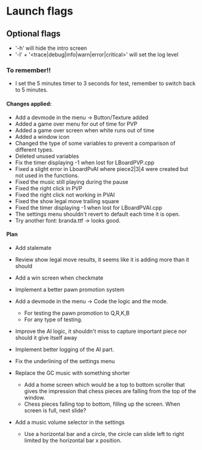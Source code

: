 # Launch flags

## Optional flags
- '-h' will hide the intro screen
- '-l' + '<trace|debug|info|warn|error|critical>' will set the log level


### To remember!!

- I set the 5 minutes timer to 3 seconds for test, remember to switch back to 5 minutes.

#### Changes applied:

- Add a devmode in the menu -> Button/Texture added
- Added a game over menu for out of time for PVP
- Added a game over screen when white runs out of time 
- Added a window icon
- Changed the type of some variables to prevent a comparison of different types.
- Deleted unused variables
- Fix the timer displaying -1 when lost for LBoardPVP.cpp
- Fixed a slight error in LboardPvAI where piece2|3|4 were created but not used in the functions.
- Fixed the music still playing during the pause 
- Fixed the right click in PVP 
- Fixed the right click not working in PVAI
- Fixed the show legal move trailing square
- Fixed the timer displaying -1 when lost for LBoardPVAI.cpp
- The settings menu shouldn't revert to default each time it is open.
- Try another font: branda.ttf -> looks good.


#### Plan
- Add stalemate
- Review show legal move results, it seems like it is adding more than it should
- Add a win screen when checkmate
- Implement a better pawn promotion system
- Add a devmode in the menu ->  Code the logic and the mode.
	- For testing the pawn promotion to Q,R,K,B
	- For any type of testing.
- Improve the AI logic, it shouldn't miss to capture important piece nor should it give itself away
- Implement better logging of the AI part.
- Fix the underlining of the settings menu

- Replace the GC music with something shorter
	- Add a home screen which would be a top to bottom scroller that gives the impression that chess pieces are falling from the top of the window.
	- Chess pieces falling top to bottom, filling up the screen. When screen is full, next slide?

- Add a music volume selector in the settings
	- Use a horizontal bar and a circle, the circle can slide left to right limited by the horizontal bar x position.
